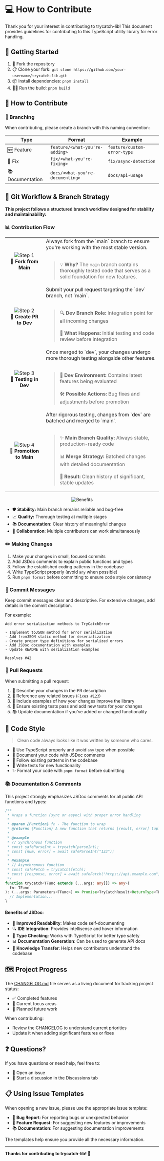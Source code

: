 # 💻 How to Contribute

Thank you for your interest in contributing to trycatch-lib! This document provides guidelines for contributing to this TypeScript utility library for error handling.

## 🚀 Getting Started

1. 🍴 Fork the repository
2. 📋 Clone your fork: `git clone https://github.com/your-username/trycatch-lib.git`
3. 📦 Install dependencies: `pnpm install`
4. 🏃‍♂️ Run the build: `pnpm build`

## 🤝 How to Contribute

### 🌿 Branching

When contributing, please create a branch with this naming convention:

| Type | Format | Example |
| --- | --- | --- |
| 🆕 Feature | `feature/<what-you're-adding>` | `feature/custom-error-type` |
| 🐛 Fix | `fix/<what-you're-fixing>` | `fix/async-detection` |
| 📚 Documentation | `docs/<what-you're-documenting>` | `docs/api-usage` |

## 🔀 Git Workflow & Branch Strategy

#### This project follows a structured branch workflow designed for stability and maintainability:

### 📊 Contribution Flow

<table>
  <tr>
    <td width="25%" align="center">
      <img src="https://img.shields.io/badge/Step_1-blue?style=for-the-badge" alt="Step 1" /><br/>
      <b>🍴 Fork from Main</b>
    </td>
    <td width="75%">
      Always fork from the `main` branch to ensure you're working with the most stable version.
      <br/><br/>
      <blockquote>
        💡 <b>Why?</b> The <code>main</code> branch contains thoroughly tested code that serves as a solid foundation for new features.
      </blockquote>
    </td>
  </tr>

  <tr>
    <td align="center">
      <img src="https://img.shields.io/badge/Step_2-blue?style=for-the-badge" alt="Step 2" /><br/>
      <b>📝 Create PR to Dev</b>
    </td>
    <td>
      Submit your pull request targeting the `dev` branch, not `main`.
      <br/><br/>
      <blockquote>
        🔍 <b>Dev Branch Role:</b> Integration point for all incoming changes
        <br/><br/>
        🧪 <b>What Happens:</b> Initial testing and code review before integration
      </blockquote>
    </td>
  </tr>

  <tr>
    <td align="center">
      <img src="https://img.shields.io/badge/Step_3-blue?style=for-the-badge" alt="Step 3" /><br/>
      <b>🧪 Testing in Dev</b>
    </td>
    <td>
      Once merged to `dev`, your changes undergo more thorough testing alongside other features.
      <br/><br/>
      <blockquote>
        🔄 <b>Dev Environment:</b> Contains latest features being evaluated
        <br/><br/>
        🛠️ <b>Possible Actions:</b> Bug fixes and adjustments before promotion
      </blockquote>
    </td>
  </tr>

  <tr>
    <td align="center">
      <img src="https://img.shields.io/badge/Step_4-blue?style=for-the-badge" alt="Step 4" /><br/>
      <b>🚀 Promotion to Main</b>
    </td>
    <td>
      After rigorous testing, changes from `dev` are batched and merged to `main`.
      <br/><br/>
      <blockquote>
        ✨ <b>Main Branch Quality:</b> Always stable, production-ready code
        <br/><br/>
        📊 <b>Merge Strategy:</b> Batched changes with detailed documentation
        <br/><br/>
        🧹 <b>Result:</b> Clean history of significant, stable updates
      </blockquote>
    </td>
  </tr>
</table>

<div align="center">
  <img src="https://img.shields.io/badge/⭐_Benefits-green?style=for-the-badge" alt="Benefits" />
</div>

- 🛡️ **Stability:** Main branch remains reliable and bug-free
- 📈 **Quality:** Thorough testing at multiple stages
- 📚 **Documentation:** Clear history of meaningful changes
- 👥 **Collaboration:** Multiple contributors can work simultaneously

### ✏️ Making Changes

1. Make your changes in small, focused commits
2. Add JSDoc comments to explain public functions and types
3. Follow the established coding patterns in the codebase
4. Write TypeScript properly (avoid `any` when possible)
5. Run `pnpm format` before committing to ensure code style consistency

### 💬 Commit Messages

Keep commit messages clear and descriptive. For extensive changes, add details in the commit description.

For example:
```
Add error serialization methods to TryCatchError

- Implement toJSON method for error serialization
- Add fromJSON static method for deserialization
- Create proper type definitions for serialized errors
- Add JSDoc documentation with examples
- Update README with serialization examples

Resolves #42
```

### 🔀 Pull Requests

When submitting a pull request:
1. 📝 Describe your changes in the PR description
2. 🔗 Reference any related issues (`Fixes #123`)
3. 📸 Include examples of how your changes improve the library
4. 🧪 Ensure existing tests pass and add new tests for your changes
5. 📚 Update documentation if you've added or changed functionality

## 🎨 Code Style

> Clean code always looks like it was written by someone who cares.

- 📝 Use TypeScript properly and avoid `any` type when possible
- 💭 Document your code with JSDoc comments
- 🧩 Follow existing patterns in the codebase
- 🧪 Write tests for new functionality
- ✨ Format your code with `pnpm format` before submitting

### 📚 Documentation & Comments

This project strongly emphasizes JSDoc comments for all public API functions and types:

```typescript
/**
 * Wraps a function (sync or async) with proper error handling
 * 
 * @param {Function} fn - The function to wrap
 * @returns {Function} A new function that returns [result, error] tuples
 * 
 * @example
 * // Synchronous function
 * const safeParseInt = trycatch(parseInt);
 * const [num, error] = await safeParseInt("123");
 * 
 * @example
 * // Asynchronous function
 * const safeFetch = trycatch(fetch);
 * const [response, error] = await safeFetch("https://api.example.com");
 */
function trycatch<TFunc extends (...args: any[]) => any>(
  fn: TFunc
): (...args: Parameters<TFunc>) => Promise<TryCatchResult<ReturnType<TFunc>>> {
  // Implementation...
}
```

#### Benefits of JSDoc:

- 📖 **Improved Readability**: Makes code self-documenting
- 🔍 **IDE Integration**: Provides intellisense and hover information
- 🧪 **Type Checking**: Works with TypeScript for better type safety
- 📊 **Documentation Generation**: Can be used to generate API docs
- 🧠 **Knowledge Transfer**: Helps new contributors understand the codebase

## 🗺️ Project Progress

The [CHANGELOG.md](CHANGELOG.md) file serves as a living document for tracking project status:
- ✅ Completed features
- 🔄 Current focus areas
- 📝 Planned future work

When contributing:
- Review the CHANGELOG to understand current priorities
- Update it when adding significant features or fixes

## ❓ Questions?

If you have questions or need help, feel free to:
- 🐞 Open an issue
- 💬 Start a discussion in the Discussions tab

## 📋 Using Issue Templates

When opening a new issue, please use the appropriate issue template:

- 🐛 **Bug Report**: For reporting bugs or unexpected behavior
- 🚀 **Feature Request**: For suggesting new features or improvements
- 📚 **Documentation**: For suggesting documentation improvements

The templates help ensure you provide all the necessary information.

---

**Thanks for contributing to trycatch-lib!** 👏
